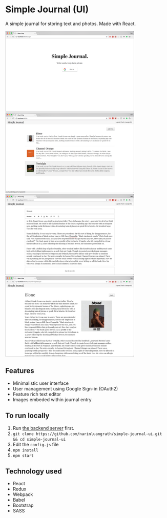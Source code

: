 # Simple Journal (UI)

A simple journal for storing text and photos. Made with React.

<img src="screenshots/login.png" style="border: 1px solid lightgrey" width="400">
<img src="screenshots/home.png" style="border: 1px solid lightgrey" width="400">
<img src="screenshots/compose1.png" style="border: 1px solid lightgrey" width="400">
<img src="screenshots/view.png" style="border: 1px solid lightgrey" width="400">

## Features

- Minimalistic user interface
- User management using Google Sign-in (OAuth2)
- Feature rich text editor
- Images embeded within journal entry

## To run locally

1. Run [the backend server](https://github.com/narinluangrath/simple-journal-server.git) first.
2. `git clone https://github.com/narinluangrath/simple-journal-ui.git && cd simple-journal-ui`
3. Edit the `config.js` file
4. `npm install`
5. `npm start`

## Technology used

- React
- Redux
- Webpack
- Babel
- Bootstrap
- SASS